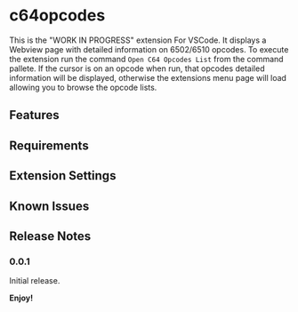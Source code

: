 # c64opcodes

This is the "WORK IN PROGRESS" extension For VSCode. It displays a Webview page with detailed information on 6502/6510 opcodes. To execute the extension run the command `Open C64 Opcodes List` from the command pallete. If the cursor is on an opcode when run, that opcodes detailed information will be displayed, otherwise the extensions menu page will load allowing you to browse the opcode lists.


## Features


## Requirements


## Extension Settings


## Known Issues


## Release Notes


### 0.0.1

Initial release.

**Enjoy!**
